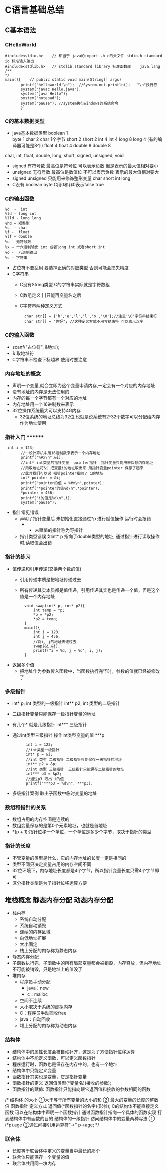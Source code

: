 # C语言基础总结

## C基本语法

### CHelloWorld
	#include<stdio.h>    // 相当于 java的import .h c的头文件 stdio.h standard io 标准输入输出 
	#include<stdlib.h>   // stdlib standard library 标准函数库    java.lang 
	/**
	*/
	main(){    // public static void main(String[] args)
	       printf("helloworld!\n");  //System.out.println();   "\n"换行符 
	       system("javac Hello.java");
	       system("java Hello");
	       system("notepad");
	       system("pause"); //system执行windows的系统命令 
	       } 

### C的基本数据类型 
* java基本数据类型
boolean  1   
byte     1
char     2         char    1个字节
short    2         short   2 
int      4         int     4
long     8         long    4 (有的编译器可能是8个)
float    4        float    4
double   8        double   8

char, int, float, double, long, short, signed, unsigned, void
* signed 有符号数 最高位是符号位 可以表示负数 但是表示的最大值相对要小 
* unsigned 无符号数 最高位是数值位 不可以表示负数  表示的最大值相对要大
* signed unsigned 只能用来修饰整形变量 char short int long
* C没有 boolean  byte C用0和非0表示false true
### C的输出函数
	%d  -  int
	%ld – long int
	%lld - long long
	%hd – 短整型
	%c  - char
	%f -  float
	%lf – double
	%u – 无符号数
	%x – 十六进制输出 int 或者long int 或者short int
	%o -  八进制输出
	%s – 字符串
	
* 占位符不要乱用 要选择正确的对应类型 否则可能会损失精度
* C字符串
	* C没有String类型 C的字符串实际就是字符数组
	* C数组定义 [ ]只能再变量名之后
	* C字符串两种定义方式
	
			char str[] = {'h','e','l','l','o','\0'};//注意'\0'字符串结束符
			char str[] = "你好"; //这种定义方式不用写结束符 可以表示汉字

### C的输入函数
* scanf("占位符", &地址);
* & 取地址符
* C字符串不检查下标越界 使用时要注意
### 内存地址的概念
* 声明一个变量,就会立即为这个变量申请内存,一定会有一个对应的内存地址
* 没有地址的内存是无法使用的
* 内存的每一个字节都有一个对应的地址
* 内存地址用一个16进制数来表示
* 32位操作系统最大可以支持4G内存
	* 32位系统的地址总线为32位,也就是说系统有2^32个数字可以分配给内存作为地址使用
### 指针入门    ******
	 int i = 123;
	       //一般计算机中用16进制数来表示一个内存地址 
	       printf("%#x\n",&i); 
	       //int* int类型的指针变量  pointer指针  指针变量只能用来保存内存地址
	       //用取地址符&i 把变量i的地址取出来 用指针变量pointer 保存了起来
	       //此时我们可以说 指针pointer指向了 i的地址 
	       int* pointer = &i;   
	       printf("pointer的值 = %#x\n",pointer);
	       printf("*pointer的值%d\n",*pointer);
	       *pointer = 456;
	       printf("i的值是%d\n",i);
	       system("pause"); 
* 指针常见错误
	* 声明了指针变量后 未初始化直接通过*p 进行赋值操作 运行时会报错
		* * 未赋值的指针称为野指针
	* 指针类型错误 如int* p 指向了double类型的地址, 通过指针进行读取操作时,读取值会出错

### 指针的练习
* 值传递和引用传递(交换两个数的值)
	* 引用传递本质是把地址传递过去
	* 所有传递其实本质都是值传递，引用传递其实也是传递一个值，但是这个值是一个内存地址
	
			void swap(int* p, int* p2){
				int temp = *p;
				*p = *p2;
				*p2 = temp;	
			}
			main(){
				int i = 123;
				int j = 456;
				//将i, j的地址传递过去
				swap(&i,&j);
				printf("i = %d, j = %d", i, j);
			}
* 返回多个值
	* 把地址作为参数传入函数中，当函数执行完毕时，参数的值就已经被修改了
### 多级指针
* int* p; int 类型的一级指针 int** p2; int 类型的二级指针 
* 二级指针变量只能保存一级指针变量的地址
* 有几个* 就是几级指针 int*** 三级指针
* 通过int类型三级指针 操作int类型变量的值 ***p

			int i = 123;
			//int类型一级指针 
			int* p = &i;
			//int 类型 二级指针 二级指针只能保存一级指针的地址 
			int** p2 = &p;
			//int 类型 三级指针  三级指针只能保存二级指针的地址 
			int*** p3 = &p2;
			//通过p3 取出 i的值
			printf("***p3 = %d\n", ***p3);
		
* 多级指针案例 取出子函数中临时变量的地址
### 数组和指针的关系
* 数组占用的内存空间是连续的
* 数组变量保存的是第0个元素地址，也就是首地址
* *(p + 1):指针位移一个单位，一个单位是多少个字节，取决于指针的类型
### 指针的长度
* 不管变量的类型是什么，它的内存地址的长度一定是相同的
* 类型不同只决定变量占用的内存空间不同
* 32位环境下，内存地址长度都是4个字节，所以指针变量长度只需4个字节即可
* 区分指针类型是为了指针位移运算方便
## 堆栈概念 静态内存分配 动态内存分配
* 栈内存
	* 系统自动分配
	* 系统自动销毁
	* 连续的内存区域
	* 向低地址扩展
	* 大小固定
	* 栈上分配的内存称为静态内存 
* 静态内存分配
 * 子函数执行完，子函数中的所有局部变量都会被销毁，内存释放，但内存地址不可能被销毁，只是地址上的值没了
* 堆内存
	* 程序员手动分配
		* java：new
		* c：malloc
	* 空间不连续
	* 大小取决于系统的虚拟内存
	* C：程序员手动回收free
	* java：自动回收
	* 堆上分配的内存称为动态内存
### 结构体
* 结构体中的属性长度会被自动补齐，这是为了方便指针位移运算
* 结构体中不能定义函数，可以定义函数指针 
* 程序运行时，函数也是保存在内存中的，也有一个地址
* 结构体中只能定义变量
* 函数指针其实也是变量，它是指针变量
* 函数指针的定义 返回值类型(*变量名)(接收的参数);
* 函数指针的赋值: 函数指针只能指向跟它返回值和接收的参数相同的函数

/*
结构体 的大小  ①大于等于所有变量的大小的和 ②  最大的变量的长度的整数倍 
函数指针  定义方式  返回值(*函数指针的名字)(形参); 
C的结构体不能直接定义函数  可以在结构体中声明一个函数指针 通过函数指针指向一个具体的函数实现 打到结构体中有函数的目的 
结构体的一级指针 访问结构体中的变量两种写法 ① (*p).age  ②通过间接引用运算符"->" p->age;
*/

### 联合体
* 长度等于联合体中定义的变量当中最长的那个
* 联合体只能保存一个变量的值
* 联合体共用同一块内存